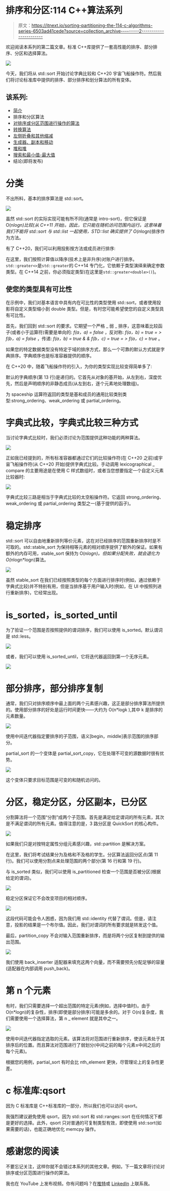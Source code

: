 # 排序和分区:114 C++算法系列

> 原文：<https://itnext.io/sorting-partitioning-the-114-c-algorithms-series-6503ad41cede?source=collection_archive---------2----------------------->

欢迎阅读本系列的第二篇文章。标准 C++库提供了一套高性能的排序、部分排序、分区和选择算法。

![](img/27a36e515502a1ca660a339e5e6faa0d.png)

今天，我们将从 std::sort 开始讨论字典比较和 C++20 宇宙飞船操作符。然后我们将讨论标准库中提供的排序、部分排序和划分算法的所有变体。

## 该系列:

*   [简介](/the-114-standard-c-algorithms-introduction-2a75a2df4300)
*   排序和分区算法
*   [对排序或分区范围进行操作的算法](/divide-conquer-and-sets-the-114-c-algorithms-series-d0085a38046e)
*   [转换算法](/transformations-the-114-c-algorithms-series-deacdbd4c373)
*   [左侧折叠和其他缩减](/left-folds-and-other-reductions-the-114-c-algorithms-series-6195724d324)
*   [生成器、副本和移动](/generators-copies-and-moves-the-114-c-algorithms-series-1d0774472877)
*   [堆和堆](/heap-and-heap-the-114-c-algorithms-series-1d4215ae9f0d)
*   [搜索和最小值-最大值](https://medium.com/@simontoth/8a6ed951ad40)
*   结论(即将发布)

# 分类

不出所料，基本的排序算法是 std::sort。

![](img/9febacdb2213f5fa5a98b85b39f8b259.png)

虽然 std::sort 的实际实现可能有所不同(通常是 intro-sort)，但它保证是 O(n*logn)比较(从 C++11 开始)。因此，它只能在随机访问范围内运行。这意味着我们不能将 std::sort 与 std::list 一起使用，STD::list 确实提供了 O(n*logn)排序作为方法。

有了 C++20，我们可以利用投影按方法或成员进行排序:

在这里，我们按照计算值以降序(技术上是非升序)对账户进行排序。`std::greater<>`是`std::greater`的 C++14 专门化，它依赖于类型演绎来确定参数类型。在 C++14 之前，你必须指定类型(在这里是`std::greater<double>()`)。

## 使您的类型具有可比性

在示例中，我们对基本语言中具有内在可比性的类型使用 std::sort，或者使用投影将自定义类型缩小到 double 类型。但是，有时您可能希望使您的自定义类型具有可比性。

首先，我们回到 std::sort 的要求。它期望一个严格 _ 弱 _ 排序，这意味着比较函子(或者小于运算符)需要是单向的: *f(a，a) = false* ，反对称: *f(a，b) = true = > f(b，a) = false* ，传递: *f(a，b) = true & & f(b，c) = true = > f(a，c) = true* 。

如果您的特定数据类型没有特定于域的排序方式，那么一个可靠的默认方式就是字典排序。字典顺序也是标准容器提供的顺序。

在 C++20 中，随着飞船操作符的引入，为你的类型实现比较变得简单多了:

默认的字典顺序(第 13 行)是递归的。它首先从对象的基开始，从左到右，深度优先，然后是声明顺序的非静态成员(从左到右，逐个元素地处理数组)。

为 spaceship 运算符返回的类型是基和成员的通用比较类别类型:strong_ordering、weak_ordering 或 partial_ordering。

# 字典式比较，字典式比较三种方式

当讨论字典式比较时，我们必须讨论为范围提供这种功能的两种算法。

![](img/64406b23d433f60bb106c3350ca05f99.png)

正如我已经提到的，所有标准容器都通过它们的比较操作符(在 C++20 之前)或宇宙飞船操作符(从 C++20 开始)提供字典式比较。手动调用 lexicographical _ compare 的主要用途是在使用 C 样式数组时，或者当您想要指定一个自定义元素比较器时:

![](img/b869f54ea1a86355e5796be142652240.png)

字典式比较三路是相当于字典式比较的太空船操作符。它返回 strong_ordering、weak_ordering 或 partial_ordering 类型之一(基于提供的函子)。

# 稳定排序

std::sort 可以自由地重新排列等价元素，这在对已经排序的范围重新排序时是不可取的。std::stable_sort 为保持相等元素的相对顺序提供了额外的保证。如果有额外的内存可用，stable_sort 保持为 O(n*logn)。但如果分配失败，就会退化为 O(n*logn*logn)算法。

![](img/22bc049be45ec9876bafba6afbdb34cb.png)

虽然 stable_sort 在我们已经按照类型的每个方面进行排序时(例如，通过依赖于字典式比较)并不特别有用，但是当排序基于用户输入时(例如，在 UI 中按照列进行重新排序)，它经常出现。

# is_sorted，is_sorted_until

为了验证一个范围是否按照提供的谓词排序，我们可以使用 is_sorted。默认谓词是 std::less。

![](img/1d4301ec5138fde9ed083eafe14cee33.png)

或者，我们可以使用 is_sorted_until，它将迭代器返回到第一个无序元素。

![](img/b36d484d1b0b72723cf54a778f672510.png)

# 部分排序，部分排序复制

通常，我们只对排序顺序中最上面的两个元素感兴趣，这正是部分排序算法所提供的。使用部分排序的好处是运行时间更快——大约为 O(n*logk ),其中 k 是排序的元素数量。

![](img/ece7220585f818ff3e4bc7aa707366a5.png)

使用中间迭代器指定要排序的子范围，语义[begin，middle]表示范围的排序部分。

partial_sort 的一个变体是 partial_sort_copy，它在处理不可变的源数据时很有优势。

![](img/a0dc5004fd33bb9444f5d4fc63d5af6b.png)

这个变体只要求目标范围是可变的和随机访问的。

# 分区，稳定分区，分区副本，已分区

分割算法将一个范围“分割”成两个子范围。首先是满足给定谓词的所有元素，其次是不满足谓词的所有元素。值得注意的是，3 路分区是 QuickSort 的核心构件。

![](img/39a86221ac72e93bcfe4e08e527b1d4c.png)

如果我们只是对按特定属性分组元素感兴趣，std::partition 是解决方案。

在这里，我们将考试结果分为及格和不及格的学生。分区算法返回分区点(第 11 行)。我们可以使用分割点来处理范围的两个部分(第 16 行和第 19 行)。

与 is_sorted 类似，我们可以使用 is_partitioned 检查一个范围是否被分区(根据给定的谓词)。

![](img/80b88b98494d62f4524b45f6d3735878.png)

稳定分区保证它不会改变项目的相对顺序。

![](img/fc14896b8ecf72312a5b9b146bb39df6.png)

这段代码可能会令人困惑，因为我们用 std::identity 代替了谓词。但是，请注意，投影的结果是一个布尔值。因此，我们对谓词的所有要求就是转发这个值。

最后，partition_copy 不会对输入范围重新排序，而是将两个分区复制到提供的输出范围。

![](img/80bf760e66bb2b5de1bc22869aa20579.png)

我们使用 back_inserter 适配器来填充这两个向量，而不需要预先分配足够的容量(适配器在内部调用 push_back)。

# 第 n 个元素

有时，我们只需要选择一个超出范围的特定元素(例如，选择中值时)。由于 O(n*logn)的复杂性，排序(即使是部分排序)可能是多余的。对于 O(n)复杂度，我们需要使用一个选择算法，第 n _ element 就是其中之一。

![](img/c1eba223c2264f457c14664016d78dcb.png)

使用中间迭代器指定选取的元素。该算法将对范围进行重新排序，使该元素处于其排序后的位置。而且算法对范围进行了弱划分(中间之前的每个元素≤中间之后的每个元素)。

根据您的用例，partial_sort 有时会比 nth_element 更快，尽管理论上的复杂性更差。

# c 标准库:qsort

因为 C 标准库是 C++标准库的一部分，所以我们也可以访问 qsort。

我强烈建议避免使用 qsort，因为 std::sort 和 std::ranges::sort 在任何情况下都是更好的选择。此外，qsort 只对普通的可复制类型有效，即使使用 std::sort(如果需要的话)，也能正确地优化 memcpy 操作。

# 感谢您的阅读

不要忘记关注，这样你就不会错过本系列的其他文章。例如，下一篇文章将讨论对排序或分区范围进行操作的算法。

我也在 YouTube 上发布视频。你有问题吗？在[推特](https://twitter.com/SimonToth83)或 [LinkedIn](https://www.linkedin.com/in/simontoth) 上联系我。